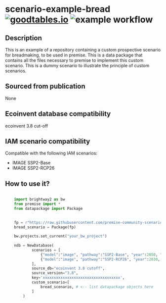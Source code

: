 # scenario-example-bread [![goodtables.io](https://goodtables.io/badge/github/premise-community-scenarios/scenario-example-bread.svg)](https://goodtables.io/github/premise-community-scenarios/scenario-example-bread) ![example workflow](https://github.com/premise-community-scenarios/scenario-example-bread/actions/workflows/main.yml/badge.svg?branch=main)

Description
-----------

This is an example of a repository containing a custom prospective scenario for breadmaking, to be used in premise.
This is a data package that contains all the files necessary to premise to implement
this custom scenario. This is a dummy scenario to illustrate the principle of custom scenarios.

Sourced from publication
------------------------

None

Ecoinvent database compatibility
--------------------------------

ecoinvent 3.8 cut-off

IAM scenario compatibility
---------------------------

Compatible with the following IAM scenarios:
* IMAGE SSP2-Base
* IMAGE SSP2-RCP26

How to use it?
--------------

```python

    import brightway2 as bw
    from premise import *
    from datapackage import Package
    
    
    fp = r"https://raw.githubusercontent.com/premise-community-scenarios/scenario-example-bread/main/datapackage.json"
    bread_scenario = Package(fp)
    
    bw.projects.set_current("your_bw_project")
    
    ndb = NewDatabase(
            scenarios = [
                {"model":"image", "pathway":"SSP2-Base", "year":2050, "exclude": ["update_two_wheelers", "update_buses", "update_cars"]},
                {"model":"image", "pathway":"SSP2-RCP26", "year":2030, "exclude": ["update_two_wheelers", "update_buses", "update_cars"]},
            ],        
            source_db="ecoinvent 3.8 cutoff",
            source_version="3.8",
            key='xxxxxxxxxxxxxxxxxxxxxxxxxxxxxxxxxxx',
            custom_scenario=[
                bread_scenario, # <-- list datapackage objects here
            ] 
        )
```

